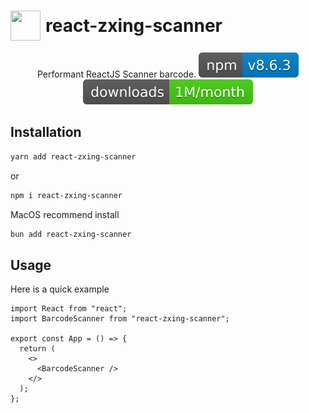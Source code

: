 <h1 align="center">
  <div style="display: flex; align-items: center;">
    <image src="assets/barcode.gif" style="width: 48px; height: 48px; margin-right: 8px;" />
    <div>react-zxing-scanner</div>
  </div>
</h1>

<div align="center">

Performant ReactJS Scanner barcode.
[![Version][version-badge]][package]
[![Downloads][downloads-badge]][npmtrends]

</div>

## Installation

```bash
yarn add react-zxing-scanner
```

or

```bash
npm i react-zxing-scanner
```

MacOS recommend install

```bash
bun add react-zxing-scanner
```

## Usage

Here is a quick example

```tsx
import React from "react";
import BarcodeScanner from "react-zxing-scanner";

export const App = () => {
  return (
    <>
      <BarcodeScanner />
    </>
  );
};
```

[downloads-badge]: assets/downloads.svg
[version-badge]: assets/version.svg
[package]: https://www.npmjs.com/package/react-zxing-scanner
[npmtrends]: https://npmtrends.com/react-zxing-scanner
